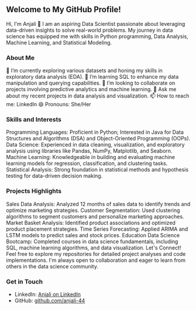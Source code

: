 ## Welcome to My GitHub Profile! 

Hi, I'm Anjali 👋
I am an aspiring Data Scientist passionate about leveraging data-driven insights to solve real-world problems. My journey in data science has equipped me with skills in Python programming, Data Analysis, Machine Learning, and Statistical Modeling.

### About Me

🔭 I’m currently exploring various datasets and honing my skills in exploratory data analysis (EDA).
🌱 I’m learning SQL to enhance my data manipulation and querying capabilities.
👯 I’m looking to collaborate on projects involving predictive analytics and machine learning.
💬 Ask me about my recent projects in data analysis and visualization.
📫 How to reach me: LinkedIn
😄 Pronouns: She/Her

### Skills and Interests

Programming Languages: 
Proficient in Python; Interested in Java for Data Structures and Algorithms (DSA) and Object-Oriented Programming (OOPs).
Data Science: 
Experienced in data cleaning, visualization, and exploratory analysis using libraries like Pandas, NumPy, Matplotlib, and Seaborn.
Machine Learning: 
Knowledgeable in building and evaluating machine learning models for regression, classification, and clustering tasks.
Statistical Analysis: 
Strong foundation in statistical methods and hypothesis testing for data-driven decision making.


### Projects Highlights

Sales Data Analysis: Analyzed 12 months of sales data to identify trends and optimize marketing strategies.
Customer Segmentation: Used clustering algorithms to segment customers and personalize marketing approaches.
Market Basket Analysis: Identified product associations and optimized product placement strategies.
Time Series Forecasting: Applied ARIMA and LSTM models to predict sales and stock prices.
Education
Data Science Bootcamp: Completed courses in data science fundamentals, including SQL, machine learning algorithms, and data visualization.
Let's Connect!
Feel free to explore my repositories for detailed project analyses and code implementations. I'm always open to collaboration and eager to learn from others in the data science community.

### Get in Touch

- LinkedIn: [Anjali on LinkedIn](http://www.linkedin.com/in/anjali-sharma-profile)
- GitHub: [github.com/anjali-44](https://github.com/anjali-44)

